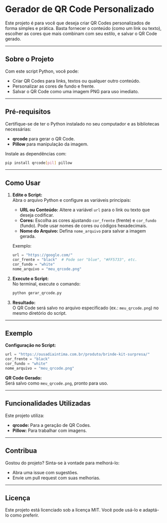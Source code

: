 
# Gerador de QR Code Personalizado

Este projeto é para você que deseja criar QR Codes personalizados de forma simples e prática. Basta fornecer o conteúdo (como um link ou texto), escolher as cores que mais combinam com seu estilo, e salvar o QR Code gerado.

---

## Sobre o Projeto

Com este script Python, você pode:
- Criar QR Codes para links, textos ou qualquer outro conteúdo.
- Personalizar as cores de fundo e frente.
- Salvar o QR Code como uma imagem PNG para uso imediato.

---

## Pré-requisitos

Certifique-se de ter o Python instalado no seu computador e as bibliotecas necessárias:
- **qrcode** para gerar o QR Code.
- **Pillow** para manipulação da imagem.

Instale as dependências com:
```bash
pip install qrcode[pil] pillow
```

---

## Como Usar

1. **Edite o Script:**  
   Abra o arquivo Python e configure as variáveis principais:
   - **URL ou Conteúdo:** Altere a variável `url` para o link ou texto que deseja codificar.
   - **Cores:** Escolha as cores ajustando `cor_frente` (frente) e `cor_fundo` (fundo). Pode usar nomes de cores ou códigos hexadecimais.
   - **Nome do Arquivo:** Defina `nome_arquivo` para salvar a imagem gerada.

   Exemplo:
   ```python
   url = "https://google.com/"
   cor_frente = "black"  # Pode ser "blue", "#FF5733", etc.
   cor_fundo = "white"
   nome_arquivo = "meu_qrcode.png"
   ```

2. **Execute o Script:**  
   No terminal, execute o comando:
   ```bash
   python gerar_qrcode.py
   ```

3. **Resultado:**  
   O QR Code será salvo no arquivo especificado (ex.: `meu_qrcode.png`) no mesmo diretório do script.

---

## Exemplo

**Configuração no Script:**
```python
url = "https://ousadiaintima.com.br/produto/brinde-kit-surpresa/"
cor_frente = "black"
cor_fundo = "white"
nome_arquivo = "meu_qrcode.png"
```

**QR Code Gerado:**  
Será salvo como `meu_qrcode.png`, pronto para uso.

---

## Funcionalidades Utilizadas

Este projeto utiliza:
- **qrcode:** Para a geração de QR Codes.
- **Pillow:** Para trabalhar com imagens.

---

## Contribua

Gostou do projeto? Sinta-se à vontade para melhorá-lo:
- Abra uma issue com sugestões.
- Envie um pull request com suas melhorias.

---

## Licença

Este projeto está licenciado sob a licença MIT. Você pode usá-lo e adaptá-lo como preferir.
